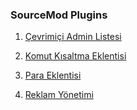 ### SourceMod Plugins

1. [Çevrimiçi Admin Listesi](https://github.com/kemalincekara/SourceMod_Plugins/tree/master/%C3%87evrimi%C3%A7i%20Admin%20Listesi "sm_admins")

2. [Komut Kısaltma Eklentisi](https://github.com/kemalincekara/SourceMod_Plugins/tree/master/Komut%20K%C4%B1saltma%20Eklentisi "sm_komutlar")

3. [Para Eklentisi](https://github.com/kemalincekara/SourceMod_Plugins/tree/master/Para%20Eklentisi "sm_para")

4. [Reklam Yönetimi](https://github.com/kemalincekara/SourceMod_Plugins/tree/master/Reklamlar "sm_reklam")